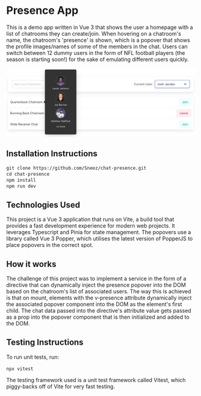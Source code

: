# Presence App

This is a demo app written in Vue 3 that shows the user a homepage with a list of chatrooms they can create/join.  When hovering on a chatroom's name, the chatroom's 'presence' is shown, which is a popover that shows the profile images/names of some of the members in the chat. Users can switch between 12 dummy users in the form of NFL football players (the season is starting soon!) for the sake of emulating different users quickly.

![Alt text](./src/assets/presence.png)

## Installation Instructions

```
git clone https://github.com/Sneez/chat-presence.git
cd chat-presence
npm install
npm run dev
```

## Technologies Used

This project is a Vue 3 application that runs on Vite, a build tool that provides a fast development experience for modern web projects.  It leverages Typescript and Pinia for state management. The popovers use a library called Vue 3 Popper, which utilises the latest version of PopperJS to place popovers in the correct spot.

## How it works

The challenge of this project was to implement a service in the form of a directive that can dynamically inject the presence popover into the DOM based on the chatroom's list of associated users. The way this is achieved is that on mount, elements with the v-presence attribute dynamically inject the associated popover component into the DOM as the element's first child.  The chat data passed into the directive's attribute value gets passed as a prop into the popover component that is then initialized and added to the DOM.

## Testing Instructions
To run unit tests, run:
```
npx vitest
```
The testing framework used is a unit test framework called Vitest, which piggy-backs off of Vite for very fast testing.